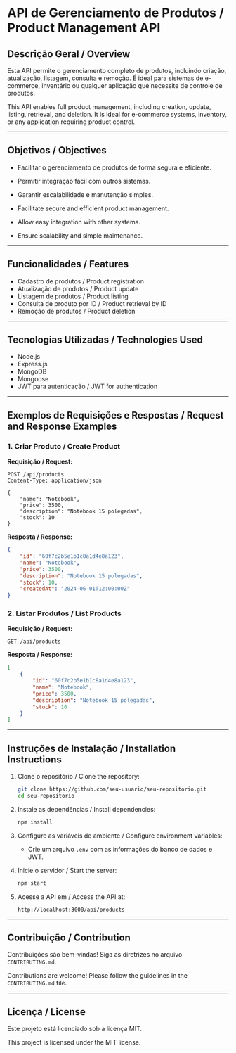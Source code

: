 # API de Gerenciamento de Produtos / Product Management API

## Descrição Geral / Overview

Esta API permite o gerenciamento completo de produtos, incluindo criação, atualização, listagem, consulta e remoção. É ideal para sistemas de e-commerce, inventário ou qualquer aplicação que necessite de controle de produtos.

This API enables full product management, including creation, update, listing, retrieval, and deletion. It is ideal for e-commerce systems, inventory, or any application requiring product control.

---

## Objetivos / Objectives

- Facilitar o gerenciamento de produtos de forma segura e eficiente.
- Permitir integração fácil com outros sistemas.
- Garantir escalabilidade e manutenção simples.

- Facilitate secure and efficient product management.
- Allow easy integration with other systems.
- Ensure scalability and simple maintenance.

---

## Funcionalidades / Features

- Cadastro de produtos / Product registration
- Atualização de produtos / Product update
- Listagem de produtos / Product listing
- Consulta de produto por ID / Product retrieval by ID
- Remoção de produtos / Product deletion

---

## Tecnologias Utilizadas / Technologies Used

- Node.js
- Express.js
- MongoDB
- Mongoose
- JWT para autenticação / JWT for authentication

---

## Exemplos de Requisições e Respostas / Request and Response Examples

### 1. Criar Produto / Create Product

**Requisição / Request:**
```http
POST /api/products
Content-Type: application/json

{
    "name": "Notebook",
    "price": 3500,
    "description": "Notebook 15 polegadas",
    "stock": 10
}
```

**Resposta / Response:**
```json
{
    "id": "60f7c2b5e1b1c8a1d4e8a123",
    "name": "Notebook",
    "price": 3500,
    "description": "Notebook 15 polegadas",
    "stock": 10,
    "createdAt": "2024-06-01T12:00:00Z"
}
```

### 2. Listar Produtos / List Products

**Requisição / Request:**
```http
GET /api/products
```

**Resposta / Response:**
```json
[
    {
        "id": "60f7c2b5e1b1c8a1d4e8a123",
        "name": "Notebook",
        "price": 3500,
        "description": "Notebook 15 polegadas",
        "stock": 10
    }
]
```

---

## Instruções de Instalação / Installation Instructions

1. Clone o repositório / Clone the repository:
     ```bash
     git clone https://github.com/seu-usuario/seu-repositorio.git
     cd seu-repositorio
     ```

2. Instale as dependências / Install dependencies:
     ```bash
     npm install
     ```

3. Configure as variáveis de ambiente / Configure environment variables:
     - Crie um arquivo `.env` com as informações do banco de dados e JWT.

4. Inicie o servidor / Start the server:
     ```bash
     npm start
     ```

5. Acesse a API em / Access the API at:
     ```
     http://localhost:3000/api/products
     ```

---

## Contribuição / Contribution

Contribuições são bem-vindas! Siga as diretrizes no arquivo `CONTRIBUTING.md`.

Contributions are welcome! Please follow the guidelines in the `CONTRIBUTING.md` file.

---

## Licença / License

Este projeto está licenciado sob a licença MIT.

This project is licensed under the MIT license.
